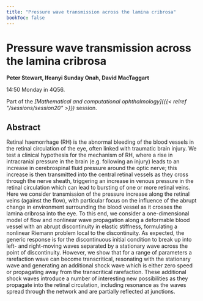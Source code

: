 ```yaml
---
title: "Pressure wave transmission across the lamina cribrosa"
bookToc: false
---
```


# Pressure wave transmission across the lamina cribrosa

**Peter Stewart, Ifeanyi Sunday Onah, David MacTaggart**

14:50 Monday in 4Q56.

Part of the *[Mathematical and computational ophthalmology]({{< relref "/sessions/session20" >}})* session.

## Abstract

Retinal haemorrhage (RH) is the abnormal bleeding of the blood vessels in the retinal circulation of the eye, often linked with traumatic brain injury. We test a clinical hypothesis for the mechanism of RH, where a rise in intracranial pressure in the brain (e.g. following an injury) leads to an increase in cerebrospinal fluid pressure around the optic nerve; this increase is then transmitted into the central retinal vessels as they cross through the nerve sheath, triggering an increase in venous pressure in the retinal circulation which can lead to bursting of one or more retinal veins. Here we consider transmission of the pressure increase along the retinal veins (against the flow), with particular focus on the influence of the abrupt change in environment surrounding the blood vessel as it crosses the lamina cribrosa into the eye. To this end, we consider a one-dimensional model of flow and nonlinear wave propagation along a deformable blood vessel with an abrupt discontinuity in elastic stiffness, formulating a nonlinear Riemann problem local to the discontinuity. As expected, the generic response is for the discontinuous initial condition to break up into left- and right-moving waves separated by a stationary wave across the point of discontinuity. However, we show that for a range of parameters a rarefaction wave can become transcritical, resonating with the stationary wave and generating an additional shock wave which is either zero speed or propagating away from the transcritical rarefaction. These additional shock waves introduce a number of interesting new possibilities as they propagate into the retinal circulation, including resonance as the waves spread through the network and are partially reflected at junctions.


